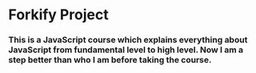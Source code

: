 # Forkify Project

### This is a JavaScript course which explains everything about JavaScript from fundamental level to high level. Now I am a step better than who I am before taking the course.
